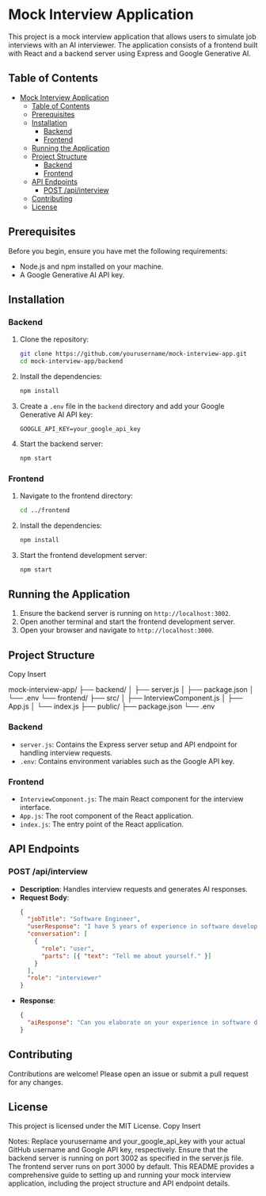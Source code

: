 # Mock Interview Application

This project is a mock interview application that allows users to simulate job interviews with an AI interviewer. The application consists of a frontend built with React and a backend server using Express and Google Generative AI.

## Table of Contents

- [Mock Interview Application](#mock-interview-application)
  - [Table of Contents](#table-of-contents)
  - [Prerequisites](#prerequisites)
  - [Installation](#installation)
    - [Backend](#backend)
    - [Frontend](#frontend)
  - [Running the Application](#running-the-application)
  - [Project Structure](#project-structure)
    - [Backend](#backend-1)
    - [Frontend](#frontend-1)
  - [API Endpoints](#api-endpoints)
    - [POST /api/interview](#post-apiinterview)
  - [Contributing](#contributing)
  - [License](#license)

## Prerequisites

Before you begin, ensure you have met the following requirements:

- Node.js and npm installed on your machine.
- A Google Generative AI API key.

## Installation

### Backend

1. Clone the repository:
    ```sh
    git clone https://github.com/yourusername/mock-interview-app.git
    cd mock-interview-app/backend
    ```

2. Install the dependencies:
    ```sh
    npm install
    ```

3. Create a `.env` file in the `backend` directory and add your Google Generative AI API key:
    ```env
    GOOGLE_API_KEY=your_google_api_key
    ```

4. Start the backend server:
    ```sh
    npm start
    ```

### Frontend

1. Navigate to the frontend directory:
    ```sh
    cd ../frontend
    ```

2. Install the dependencies:
    ```sh
    npm install
    ```

3. Start the frontend development server:
    ```sh
    npm start
    ```

## Running the Application

1. Ensure the backend server is running on `http://localhost:3002`.
2. Open another terminal and start the frontend development server.
3. Open your browser and navigate to `http://localhost:3000`.

## Project Structure

Copy
Insert

mock-interview-app/ ├── backend/ │ ├── server.js │ ├── package.json │ └── .env └── frontend/ ├── src/ │ ├── InterviewComponent.js │ ├── App.js │ └── index.js ├── public/ ├── package.json └── .env


### Backend

- `server.js`: Contains the Express server setup and API endpoint for handling interview requests.
- `.env`: Contains environment variables such as the Google API key.

### Frontend

- `InterviewComponent.js`: The main React component for the interview interface.
- `App.js`: The root component of the React application.
- `index.js`: The entry point of the React application.

## API Endpoints

### POST /api/interview

- **Description**: Handles interview requests and generates AI responses.
- **Request Body**:
    ```json
    {
      "jobTitle": "Software Engineer",
      "userResponse": "I have 5 years of experience in software development.",
      "conversation": [
        {
          "role": "user",
          "parts": [{ "text": "Tell me about yourself." }]
        }
      ],
      "role": "interviewer"
    }
    ```
- **Response**:
    ```json
    {
      "aiResponse": "Can you elaborate on your experience in software development?"
    }
    ```

## Contributing

Contributions are welcome! Please open an issue or submit a pull request for any changes.

## License

This project is licensed under the MIT License.
Copy
Insert

Notes:
Replace yourusername and your_google_api_key with your actual GitHub username and Google API key, respectively.
Ensure that the backend server is running on port 3002 as specified in the server.js file.
The frontend server runs on port 3000 by default.
This README provides a comprehensive guide to setting up and running your mock interview application, including the project structure and API endpoint details.
